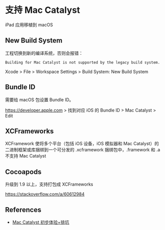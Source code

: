 # 支持 Mac Catalyst

iPad 应用移植到 macOS

## New Build System

工程切换到新的编译系统，否则会报错：

```
Building for Mac Catalyst is not supported by the legacy build system.
```

Xcode > File > Workspace Settings > Build System: New Build System

## Bundle ID

需要给 macOS 包设置 Bundle ID。

https://developer.apple.com > 找到对应 iOS 的 Bundle ID > Mac Catalyst > Edit

## XCFrameworks

XCFramework 使将多个平台（包括 iOS 设备，iOS 模拟器和 Mac Catalyst）的二进制框架或库捆绑到一个可分发的 .xcframework 捆绑包中，.framework 和 .a 不支持 Mac Catalyst

## Cocoapods

升级到 1.9 以上，支持打包成 XCFrameworks

<https://stackoverflow.com/a/60612984>

## References

- [Mac Catalyst 初步体验+排坑](https://zhuanlan.zhihu.com/p/88189492)
